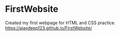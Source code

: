 # FirstWebsite
Created my first webpage for HTML and CSS practice.
https://ajaydeep123.github.io/FirstWebsite/
